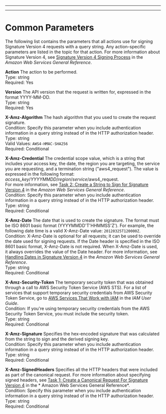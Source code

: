 --------

--------

# Common Parameters<a name="CommonParameters"></a>

The following list contains the parameters that all actions use for signing Signature Version 4 requests with a query string\. Any action\-specific parameters are listed in the topic for that action\. For more information about Signature Version 4, see [Signature Version 4 Signing Process](http://docs.aws.amazon.com/general/latest/gr/signature-version-4.html) in the *Amazon Web Services General Reference*\.

 **Action**   <a name="CommonParameters-Action"></a>
The action to be performed\.  
Type: string  
 Required: Yes 

 **Version**   <a name="CommonParameters-Version"></a>
The API version that the request is written for, expressed in the format YYYY\-MM\-DD\.  
Type: string  
 Required: Yes 

 **X\-Amz\-Algorithm**   <a name="CommonParameters-X-Amz-Algorithm"></a>
The hash algorithm that you used to create the request signature\.  
Condition: Specify this parameter when you include authentication information in a query string instead of in the HTTP authorization header\.  
Type: string  
 Valid Values: `AWS4-HMAC-SHA256`   
 Required: Conditional 

 **X\-Amz\-Credential**   <a name="CommonParameters-X-Amz-Credential"></a>
The credential scope value, which is a string that includes your access key, the date, the region you are targeting, the service you are requesting, and a termination string \("aws4\_request"\)\. The value is expressed in the following format: *access\_key*/*YYYYMMDD*/*region*/*service*/aws4\_request\.  
For more information, see [Task 2: Create a String to Sign for Signature Version 4](http://docs.aws.amazon.com/general/latest/gr/sigv4-create-string-to-sign.html) in the *Amazon Web Services General Reference*\.  
Condition: Specify this parameter when you include authentication information in a query string instead of in the HTTP authorization header\.  
Type: string  
 Required: Conditional 

 **X\-Amz\-Date**   <a name="CommonParameters-X-Amz-Date"></a>
The date that is used to create the signature\. The format must be ISO 8601 basic format \(YYYYMMDD'T'HHMMSS'Z'\)\. For example, the following date time is a valid X\-Amz\-Date value: `20120325T120000Z`\.  
Condition: X\-Amz\-Date is optional for all requests; it can be used to override the date used for signing requests\. If the Date header is specified in the ISO 8601 basic format, X\-Amz\-Date is not required\. When X\-Amz\-Date is used, it always overrides the value of the Date header\. For more information, see [Handling Dates in Signature Version 4](http://docs.aws.amazon.com/general/latest/gr/sigv4-date-handling.html) in the *Amazon Web Services General Reference*\.  
Type: string  
 Required: Conditional 

 **X\-Amz\-Security\-Token**   <a name="CommonParameters-X-Amz-Security-Token"></a>
The temporary security token that was obtained through a call to AWS Security Token Service \(AWS STS\)\. For a list of services that support temporary security credentials from AWS Security Token Service, go to [AWS Services That Work with IAM](http://docs.aws.amazon.com/IAM/latest/UserGuide/reference_aws-services-that-work-with-iam.html) in the *IAM User Guide*\.  
Condition: If you're using temporary security credentials from the AWS Security Token Service, you must include the security token\.  
Type: string  
 Required: Conditional 

 **X\-Amz\-Signature**   <a name="CommonParameters-X-Amz-Signature"></a>
Specifies the hex\-encoded signature that was calculated from the string to sign and the derived signing key\.  
Condition: Specify this parameter when you include authentication information in a query string instead of in the HTTP authorization header\.  
Type: string  
 Required: Conditional 

 **X\-Amz\-SignedHeaders**   <a name="CommonParameters-X-Amz-SignedHeaders"></a>
Specifies all the HTTP headers that were included as part of the canonical request\. For more information about specifying signed headers, see [ Task 1: Create a Canonical Request For Signature Version 4](http://docs.aws.amazon.com/general/latest/gr/sigv4-create-canonical-request.html) in the * Amazon Web Services General Reference*\.  
Condition: Specify this parameter when you include authentication information in a query string instead of in the HTTP authorization header\.  
Type: string  
 Required: Conditional 